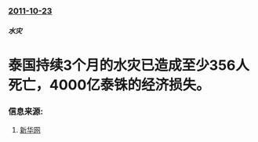 ### [2011-10-23](/news/2011/10/23/index.md)

##### 水灾
# 泰国持续3个月的水灾已造成至少356人死亡，4000亿泰铢的经济损失。




### 信息来源:

1. [新华网](http://news.xinhuanet.com/fortune/2011-10/24/c_111120662.htm?fin)
